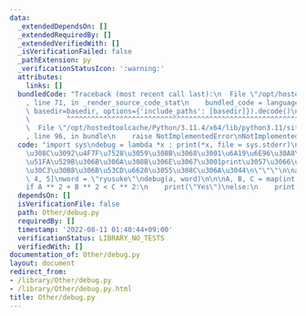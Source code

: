 ```yaml
---
data:
  _extendedDependsOn: []
  _extendedRequiredBy: []
  _extendedVerifiedWith: []
  _isVerificationFailed: false
  _pathExtension: py
  _verificationStatusIcon: ':warning:'
  attributes:
    links: []
  bundledCode: "Traceback (most recent call last):\n  File \"/opt/hostedtoolcache/Python/3.11.4/x64/lib/python3.11/site-packages/onlinejudge_verify/documentation/build.py\"\
    , line 71, in _render_source_code_stat\n    bundled_code = language.bundle(stat.path,\
    \ basedir=basedir, options={'include_paths': [basedir]}).decode()\n          \
    \         ^^^^^^^^^^^^^^^^^^^^^^^^^^^^^^^^^^^^^^^^^^^^^^^^^^^^^^^^^^^^^^^^^^^^^^^^^^^^^^^^^\n\
    \  File \"/opt/hostedtoolcache/Python/3.11.4/x64/lib/python3.11/site-packages/onlinejudge_verify/languages/python.py\"\
    , line 96, in bundle\n    raise NotImplementedError\nNotImplementedError\n"
  code: "import sys\ndebug = lambda *x : print(*x, file = sys.stderr)\n\n\"\"\"\n\u3053\
    \u308C\u3092\u4F7F\u7528\u3059\u308B\u3068\u3001\u6A19\u6E96\u30A8\u30E9\u30FC\
    \u51FA\u529B\u306B\u306A\u308B\u306E\u3067\u3001print\u3057\u3066\u3082\u30B8\u30E3\
    \u30C3\u30B8\u306B\u53CD\u6620\u3055\u308C\u306A\u3044\n\"\"\"\n\na = [1, 2, 3,\
    \ 4, 5]\nword = \"ryusuke\"\ndebug(a, word)\n\n\nA, B, C = map(int, input().split())\n\
    if A ** 2 + B ** 2 < C ** 2:\n    print(\"Yes\")\nelse:\n    print(\"No\")"
  dependsOn: []
  isVerificationFile: false
  path: Other/debug.py
  requiredBy: []
  timestamp: '2022-08-11 01:40:44+09:00'
  verificationStatus: LIBRARY_NO_TESTS
  verifiedWith: []
documentation_of: Other/debug.py
layout: document
redirect_from:
- /library/Other/debug.py
- /library/Other/debug.py.html
title: Other/debug.py
---
```

